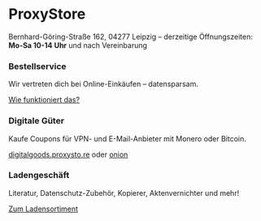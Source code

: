 # ProxyStore

<p class="lead text-center">Bernhard-Göring-Straße 162, 04277 Leipzig &ndash; derzeitige Öffnungszeiten: <strong>Mo-Sa 10-14 Uhr</strong> und nach Vereinbarung</p>

<div class="row">
	<div class="card card-hover col-lg mx-3 mb-3">
		<div class="card-body">
			<h3 class="card-title">Bestellservice</h3>
			<p class="card-text">Wir vertreten dich bei Online-Einkäufen – datensparsam.</p>
			<a class="card-link stretched-link" href="bestellservice.html">Wie funktioniert das?</a>
		</div>
	</div>
	<div class="card col-lg mx-3 mb-3">
		<div class="card-body">
			<h3 class="card-title">Digitale Güter</h3>
			<p class="card-text">Kaufe Coupons für VPN- und E-Mail-Anbieter mit Monero oder Bitcoin.</p>
			<a href="https://digitalgoods.proxysto.re">digitalgoods.proxysto.re</a>
			oder
			<a href="http://digitazyyxyihwwzudp5syxxyn3qhcd63wqcha2dxpfqiyydmrgdiaad.onion/">onion</a>
		</div>
	</div>
	<div class="card card-hover col-lg mx-3 mb-3">
		<div class="card-body">
			<h3 class="card-title">Ladengeschäft</h3>
			<p class="card-text">Literatur, Datenschutz-Zubehör, Kopierer, Aktenvernichter und mehr!</p>
			<a class="card-link stretched-link" href="ladensortiment.html">Zum Ladensortiment</a>
		</div>
	</div>
</div>
